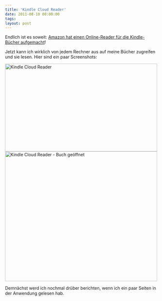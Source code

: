 ```yaml
---
title: 'Kindle Cloud Reader'
date: 2011-08-10 00:00:00 
tags: 
layout: post
---
```

<p>Endlich ist es soweit: <a href="http://read.amazon.de">Amazon hat einen Online-Reader für die Kindle-Bücher aufgemacht</a>!</p>
<p>Jetzt kann ich wirklich von jedem Rechner aus auf meine Bücher zugreifen und sie lesen. Hier sind ein paar Screenshots:</p>
<p><a href="http://www.flickr.com/photos/cringe/6028914715/" title="Kindle Cloud Reader by cringe, on Flickr"><img src="http://farm7.static.flickr.com/6064/6028914715_9f856d265f.jpg" width="500" height="287" alt="Kindle Cloud Reader"></a><br /><a href="http://www.flickr.com/photos/cringe/6029477128/" title="Kindle Cloud Reader - Buch geöffnet by cringe, on Flickr"><img src="http://farm7.static.flickr.com/6139/6029477128_e6e99db591.jpg" width="500" height="425" alt="Kindle Cloud Reader - Buch geöffnet"></a></p>
<p>Demnächst werd ich nochmal drüber berichten, wenn ich ein paar Seiten in der Anwendung gelesen hab.</p>
